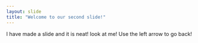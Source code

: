 ```yaml
---
layout: slide
title: "Welcome to our second slide!"
---
```

I have made a slide and it is neat! look at me!
Use the left arrow to go back!
